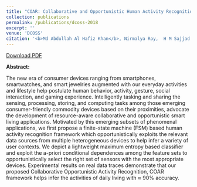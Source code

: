 ```yaml
---
title: "COAR: Collaborative and Opportunistic Human Activity Recognition."
collection: publications
permalink: /publications/dcoss-2018
excerpt: ''
venue: 'DCOSS'
citation: '<b>Md Abdullah Al Hafiz Khan</b>, Nirmalya Roy,  H M Sajjad Hossain. In Proceeding of the 13th International Conference on Distributed Computing in Sensor Systems, <b>DCOSS-2017</b>. Ottawa, Canada.'
---
```


[Download PDF](https://ahafizk.github.io/files/dcoss-2017.pdf)

<b>Abstract:</b>

The new era of consumer devices ranging from
smartphones, smartwatches, and smart jewelries augmented with
our everyday activities and lifestyle help postulate human behavior,
activity, gesture, social interaction, and gaming experience.
Intelligently tasking and sharing the sensing, processing, storing,
and computing tasks among those emerging consumer-friendly
commodity devices based on their proximities, advocate the
development of resource-aware collaborative and opportunistic
smart living applications. Motivated by this emerging subsets of
phenomenal applications, we first propose a finite-state machine
(FSM) based human activity recognition framework which opportunistically
exploits the relevant data sources from multiple
heterogeneous devices to help infer a variety of user contexts.
We depict a lightweight maximum entropy based classifier
and exploit the a-priori conditional dependences among the
feature sets to opportunistically select the right set of sensors
with the most appropriate devices. Experimental results on
real data traces demonstrate that our proposed Collaborative
Opportunistic Activity Recognition, COAR framework helps infer
the activities of daily living with ≈ 90% accuracy.